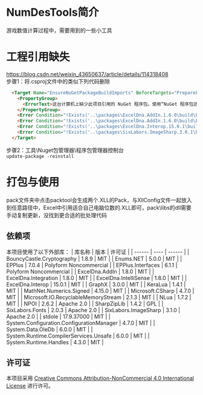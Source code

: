# NumDesTools简介
游戏数值计算过程中，需要用到的一些小工具
# 工程引用缺失
https://blog.csdn.net/weixin_43650637/article/details/114318408<br>
步骤1：将.csproj文件中的类似下列代码删除
~~~ Html
  <Target Name="EnsureNuGetPackageBuildImports" BeforeTargets="PrepareForBuild">
    <PropertyGroup>
      <ErrorText>这台计算机上缺少此项目引用的 NuGet 程序包。使用“NuGet 程序包还原”可下载这些程序包。有关更多信息，请参见 http://go.microsoft.com/fwlink/?LinkID=322105。缺少的文件是 {0}。</ErrorText>
    </PropertyGroup>
    <Error Condition="!Exists('..\packages\ExcelDna.AddIn.1.6.0\build\ExcelDna.AddIn.props')" Text="$([System.String]::Format('$(ErrorText)', '..\packages\ExcelDna.AddIn.1.6.0\build\ExcelDna.AddIn.props'))" />
    <Error Condition="!Exists('..\packages\ExcelDna.AddIn.1.6.0\build\ExcelDna.AddIn.targets')" Text="$([System.String]::Format('$(ErrorText)', '..\packages\ExcelDna.AddIn.1.6.0\build\ExcelDna.AddIn.targets'))" />
    <Error Condition="!Exists('..\packages\ExcelDna.Interop.15.0.1\build\ExcelDna.Interop.targets')" Text="$([System.String]::Format('$(ErrorText)', '..\packages\ExcelDna.Interop.15.0.1\build\ExcelDna.Interop.targets'))" />
    <Error Condition="!Exists('..\packages\SixLabors.ImageSharp.3.0.1\build\SixLabors.ImageSharp.props')" Text="$([System.String]::Format('$(ErrorText)', '..\packages\SixLabors.ImageSharp.3.0.1\build\SixLabors.ImageSharp.props'))" />
  </Target>
~~~
步骤2：工具\Nuget包管理器\程序包管理器控制台<br>
`update-package -reinstall`
# 打包与使用
  pack文件夹中点击packtool会生成两个.XLL的Pack，与XllConfig文件一起放入到任意路径中，Excel中引用适合自己电脑位数的.XLL即可，pack\libs的dll需要手动复制更新，没找到更合适的批处理代码
## 依赖项
本项目使用了以下外部库：
| 库名称 | 版本 | 许可证 |
| ------ | ---- | ------ |
| BouncyCastle.Cryptography | 1.8.9 | MIT |
| Enums.NET | 5.0.0 | MIT |
| EPPlus | 7.0.4 | Polyform Noncommercial |
| EPPlus.Interfaces | 6.1.1 | Polyform Noncommercial |
| ExcelDna.AddIn | 1.8.0 | MIT |
| ExcelDna.Integration | 1.8.0 | MIT |
| ExcelDna.IntelliSense | 1.8.0 | MIT |
| ExcelDna.Interop | 15.0.1 | MIT |
| GraphX | 3.0.0 | MIT |
| KeraLua | 1.4.1 | MIT |
| MathNet.Numerics.Signed | 4.15.0 | MIT |
| Microsoft.CSharp | 4.7.0 | MIT |
| Microsoft.IO.RecyclableMemoryStream | 2.1.3 | MIT |
| NLua | 1.7.2 | MIT |
| NPOI | 2.6.2 | Apache 2.0 |
| SharpZipLib | 1.4.2 | GPL |
| SixLabors.Fonts | 2.0.3 | Apache 2.0 |
| SixLabors.ImageSharp | 3.1.0 | Apache 2.0 |
| stdole | 17.9.37000 | MIT |
| System.Configuration.ConfigurationManager | 4.7.0 | MIT |
| System.Data.OleDb | 6.0.0 | MIT |
| System.Runtime.CompilerServices.Unsafe | 6.0.0 | MIT |
| System.Runtime.Handles | 4.3.0 | MIT |
## 许可证
本项目采用 [Creative Commons Attribution-NonCommercial 4.0 International License](https://creativecommons.org/licenses/by-nc/4.0/deed.zh) 进行许可。
